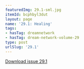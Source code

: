 ```yaml
---
featuredImg: 29.1-sml.jpg
itemId: bcphbyl3dut
layout: page
name: '29.1: Healing'
tags:
- hasTag: dreamnetwork
- hasTag: dream-network-volume-29
type: post
urlSlug: '29.1'
---
```

<a href="../files/pdfs/Volume_29/29.1_healing.pdf" download="">Download issue 29.1</a>